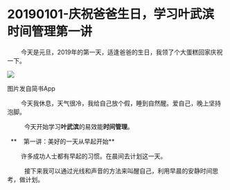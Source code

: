 
# 20190101-庆祝爸爸生日，学习叶武滨时间管理第一讲

        今天是元旦，2019年的第一天，适逢爸爸的生日，我领了个大蛋糕回家庆祝一下。

![](http://upload-images.jianshu.io/upload_images/3910675-d3fd40fd215442e6.jpg?imageMogr2/auto-orient/strip%7CimageView2/2/w/1080/q/50)  

图片发自简书App

  

        今天我休息，天气很冷，我给自己放个假，睡到自然醒。爱自己，晚上坚持泡脚。  

  

          今天开始学习**叶武滨**的易效能**时间管理**。

  **    第一讲：美好的一天从早起开始**

        许多成功人士都有早起的习惯。在晨间去计划这一天。

          接下来我可以通过光线和声音的方法来叫醒自己，利用早晨的安静时间思考，做计划。